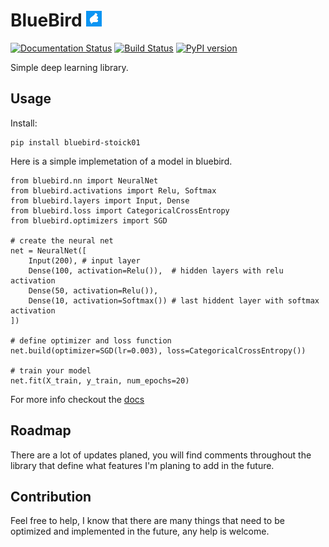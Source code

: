 # BlueBird <img src="./ico/bluebird.png" alt="logo" style="width:25px;"/>

[![Documentation Status](https://readthedocs.org/projects/bluebird/badge/?version=latest)](https://bluebird.readthedocs.io/en/latest/?badge=latest)
[![Build Status](https://travis-ci.com/Stoick01/bluebird.svg?branch=master)](https://travis-ci.com/Stoick01/bluebird)
[![PyPI version](https://badge.fury.io/py/bluebird-stoick01.svg)](https://badge.fury.io/py/bluebird-stoick01)

Simple deep learning library. 

## Usage

Install:

```
pip install bluebird-stoick01
```

Here is a simple implemetation of a model in bluebird.

```
from bluebird.nn import NeuralNet
from bluebird.activations import Relu, Softmax
from bluebird.layers import Input, Dense
from bluebird.loss import CategoricalCrossEntropy
from bluebird.optimizers import SGD

# create the neural net
net = NeuralNet([
    Input(200), # input layer
    Dense(100, activation=Relu()),  # hidden layers with relu activation
    Dense(50, activation=Relu()),
    Dense(10, activation=Softmax()) # last hiddent layer with softmax activation
])

# define optimizer and loss function
net.build(optimizer=SGD(lr=0.003), loss=CategoricalCrossEntropy())

# train your model
net.fit(X_train, y_train, num_epochs=20)
```

For more info checkout the [docs](https://bluebird.readthedocs.io/en/latest/index.html)

## Roadmap

There are a lot of updates planed, you will find comments throughout the library that define what features I'm planing to add in the future.

## Contribution

Feel free to help, I know that there are many things that need to be optimized and implemented in the future, any help is welcome.